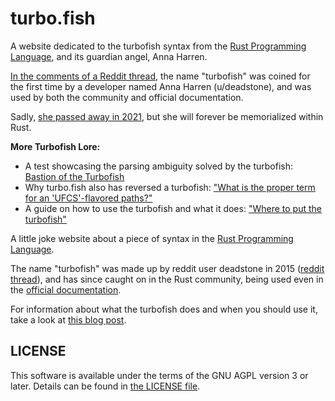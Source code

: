 # turbo.fish

A website dedicated to the turbofish syntax from the [Rust Programming Language][], and its guardian angel, Anna Harren.

[In the comments of a Reddit thread][reddit], the name "turbofish" was coined for the first time by a developer named Anna Harren (u/deadstone),
and was used by both the community and official documentation.

Sadly, [she passed away in 2021][rust-1.55.0-dedication], but she will forever be memorialized within Rust.

**More Turbofish Lore:**

- A test showcasing the parsing ambiguity solved by the turbofish: [Bastion of the Turbofish][]
- Why turbo.fish also has reversed a turbofish: ["What is the proper term for an 'UFCS'-flavored paths?"][ufcs]
- A guide on how to use the turbofish and what it does: ["Where to put the turbofish"][guide]

A little joke website about a piece of syntax in the [Rust Programming Language][Rust Programming Language].

The name "turbofish" was made up by reddit user deadstone in 2015 ([reddit thread][reddit]), and has
since caught on in the Rust community, being used even in the [official documentation][docs].

For information about what the turbofish does and when you should use it, take a look at
[this blog post][guide].

[Rust Programming Language]: https://www.rust-lang.org/
[reddit]: https://www.reddit.com/r/rust/comments/3fimgp/comment/ctozkd0
[rust-1.55.0-dedication]: https://blog.rust-lang.org/2021/09/09/Rust-1.55.0.html#dedication
[Bastion of the Turbofish]: https://github.com/rust-lang/rust/blob/master/tests/ui/parser/bastion-of-the-turbofish.rs
[ufcs]: https://users.rust-lang.org/t/what-is-the-proper-term-for-an-ufcs-flavored-paths/9570
[guide]:https://matematikaadit.github.io/posts/rust-turbofish.html
[docs]: https://docs.rs/syn/latest/syn/struct.Turbofish.html

## LICENSE

This software is available under the terms of the GNU AGPL version 3 or later. Details can be found
in [the LICENSE file](LICENSE).
